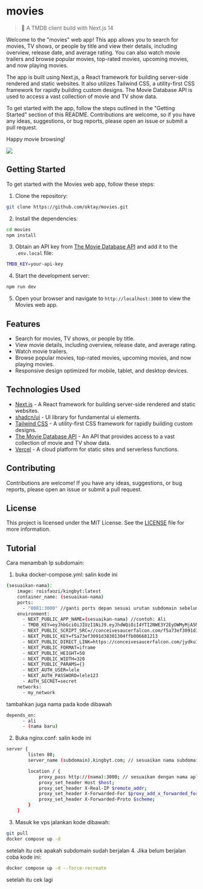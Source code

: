 # movies

> 🍿 A TMDB client build with Next.js 14

Welcome to the "movies" web app! This app allows you to search for movies, TV shows, or people by title and view their details, including overview, release date, and average rating. You can also watch movie trailers and browse popular movies, top-rated movies, upcoming movies, and now playing movies.

The app is built using Next.js, a React framework for building server-side rendered and static websites. It also utilizes Tailwind CSS, a utility-first CSS framework for rapidly building custom designs. The Movie Database API is used to access a vast collection of movie and TV show data.

To get started with the app, follow the steps outlined in the "Getting Started" section of this README. Contributions are welcome, so if you have any ideas, suggestions, or bug reports, please open an issue or submit a pull request.

Happy movie browsing!

<img src="https://api.microlink.io/?url=https://movies-topaz-gamma.vercel.app&screenshot=true&meta=false&embed=screenshot.url&type=jpeg&overlay.browser=dark&overlay.background=linear-gradient%28225deg%2C+%23FF057C+0%25%2C+%238D0B93+50%25%2C+%23321575+100%25%29" />

## Getting Started

To get started with the Movies web app, follow these steps:

1. Clone the repository:

```bash
git clone https://github.com/oktay/movies.git
```

2. Install the dependencies:

```bash
cd movies
npm install
```

3. Obtain an API key from [The Movie Database API](https://developers.themoviedb.org/3) and add it to the `.env.local` file:

```bash
TMDB_KEY=your-api-key
```

4. Start the development server:

```bash
npm run dev
```

5. Open your browser and navigate to `http://localhost:3000` to view the Movies web app.

## Features

- Search for movies, TV shows, or people by title.
- View movie details, including overview, release date, and average rating.
- Watch movie trailers.
- Browse popular movies, top-rated movies, upcoming movies, and now playing movies.
- Responsive design optimized for mobile, tablet, and desktop devices.

## Technologies Used

- [Next.js](https://nextjs.org/) - A React framework for building server-side rendered and static websites.
- [shadcn/ui](https://ui.shadcn.com/) - UI library for fundamental ui elements.
- [Tailwind CSS](https://tailwindcss.com/) - A utility-first CSS framework for rapidly building custom designs.
- [The Movie Database API](https://developers.themoviedb.org/3) - An API that provides access to a vast collection of movie and TV show data.
- [Vercel](https://vercel.com/) - A cloud platform for static sites and serverless functions.

## Contributing

Contributions are welcome! If you have any ideas, suggestions, or bug reports, please open an issue or submit a pull request.

## License

This project is licensed under the MIT License. See the [LICENSE](LICENSE) file for more information.

## Tutorial

Cara menambah lp subdomain:

1. buka docker-compose.yml:
   salin kode ini 
```bash
(sesuaikan-nama):
    image: roisfaozi/kingbyt:latest
    container_name: (sesuaikan-nama)
    ports:
      - "8081:3000" //ganti ports depan sesuai urutan subdomain sebelumnya. contoh: 8081:3000 jadi 8082:3000
    environment:
      - NEXT_PUBLIC_APP_NAME=(sesuaikan-nama) //contoh: Ali
      - TMDB_KEY=eyJhbGciOiJIUzI1NiJ9.eyJhdWQiOiI4YTI2NWE3Y2EyOWMyMjA5MDBiMTdiYzQ2YjgwNDkxMSIsIm5iZiI6MTYyMzI1ODIzMy44NDMwMDAyLCJzdWIiOiI2MGMwZjQ3OThlZGE4NzAwNmQ3MzlkNGEiLCJzY29wZXMiOlsiYXBpX3JlYWQiXSwidmVyc2lvbiI6MX0.McIfqANBzYTIh12NdUhWz8FnvyKDBBmcrbyl9itmrao
      - NEXT_PUBLIC_SCRIPT_SRC=//conceivesaucerfalcon.com/f5a73ef3091d38301304ffb006681213/invoke.js
      - NEXT_PUBLIC_KEY=f5a73ef3091d38301304ffb006681213
      - NEXT_PUBLIC_DIRECT_LINK=https://conceivesaucerfalcon.com/jydku1nj?key=c3d7818efc4bf1bf72c9e4c0b0ba8972
      - NEXT_PUBLIC_FORMAT=iframe
      - NEXT_PUBLIC_HEIGHT=50
      - NEXT_PUBLIC_WIDTH=320
      - NEXT_PUBLIC_PARAMS={}
      - NEXT_AUTH_USER=lele
      - NEXT_AUTH_PASSWORD=lele123
      - AUTH_SECRET=secret
    networks:
      - my_network
```

tambahkan juga nama pada kode dibawah

```bash
depends_on:
      - ali
      - (nama baru)
```

2. Buka nginx.conf:
salin kode ini
```bash
server {
        listen 80;
        server_name (subdomain).kingbyt.com; // sesuaikan nama subdomain yang akan dirubah

        location / {
            proxy_pass http://(nama):3000; // sesuaikan dengan nama aplikasi yang baru ditambahkan di docker-compose.yml
            proxy_set_header Host $host;
            proxy_set_header X-Real-IP $remote_addr;
            proxy_set_header X-Forwarded-For $proxy_add_x_forwarded_for;
            proxy_set_header X-Forwarded-Proto $scheme;
        }
    }
```

3. Masuk ke vps jalankan kode dibawah:

```bash
git pull
docker compose up -d
```
setelah itu cek apakah subdomain sudah berjalan
4. Jika belum berjalan coba kode ini:

```bash
docker compose up -d --force-recreate
```
setelah itu cek lagi
